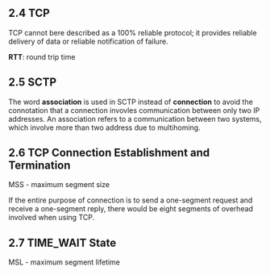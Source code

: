 2.4 TCP
-------
TCP cannot bere described as a 100% reliable protocol; it provides reliable delivery of data or reliable notification of failure.

**RTT**: round trip time

2.5 SCTP
--------
The word **association** is used in SCTP instead of **connection** to avoid the connotation that a connection invovles communication between only two IP addresses. An association refers to a communication between two systems, which involve more than two address due to multihoming.

2.6 TCP Connection Establishment and Termination
------------------------------------------------
MSS - maximum segment size

If the entire purpose of connection is to send a one-segment request and receive a one-segment reply, there would be eight segments of overhead involved when using TCP.

2.7 TIME_WAIT State
-------------------
MSL - maximum segment lifetime

